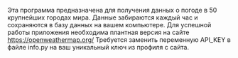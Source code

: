 Эта программа предназначена для получения данных о погоде в 50 крупнейших городах мира.
Данные забираются каждый час и сохраняются в базу данных на вашем компьютере.
Для успешной работы приложения необходима плантная версия на сайте https://openweathermap.org/ 
Требуется заменить переменную API_KEY в файле info.py на ваш уникальный ключ из профиля с сайта.